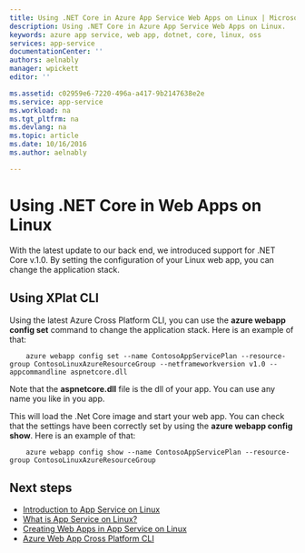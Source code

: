 ```yaml
---
title: Using .NET Core in Azure App Service Web Apps on Linux | Microsoft Docs
description: Using .NET Core in Azure App Service Web Apps on Linux.
keywords: azure app service, web app, dotnet, core, linux, oss
services: app-service
documentationCenter: ''
authors: aelnably
manager: wpickett
editor: ''

ms.assetid: c02959e6-7220-496a-a417-9b2147638e2e
ms.service: app-service
ms.workload: na
ms.tgt_pltfrm: na
ms.devlang: na
ms.topic: article
ms.date: 10/16/2016
ms.author: aelnably

---
```


# Using .NET Core in Web Apps on Linux #

With the latest update to our back end, we introduced support for .NET Core v.1.0. By setting the configuration of your Linux web app, you can change the application stack.


## Using XPlat CLI ##

Using the latest Azure Cross Platform CLI, you can use the **azure webapp config set** command to change the application stack. Here is an example of that:

        azure webapp config set --name ContosoAppServicePlan --resource-group ContosoLinuxAzureResourceGroup --netframeworkversion v1.0 --appcommandline aspnetcore.dll

Note that the **aspnetcore.dll** file is the dll of your app. You can use any name you like in you app.

This will load the .Net Core image and start your web app. You can check that the settings have been correctly set by using the **azure webapp config show**. Here is an example of that:

        azure webapp config show --name ContosoAppServicePlan --resource-group ContosoLinuxAzureResourceGroup

## Next steps
* [Introduction to App Service on Linux](./app-service-linux-intro.md) 
* [What is App Service on Linux?](app-service-linux-intro.md)
* [Creating Web Apps in App Service on Linux](./app-service-linux-how-to-create-a-web-app.md)
* [Azure Web App Cross Platform CLI](app-service-web-app-azure-resource-manager-xplat-cli.md)
